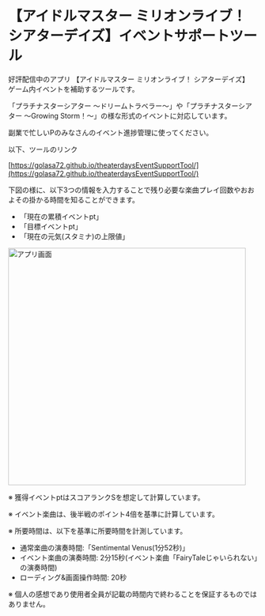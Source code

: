 # 【アイドルマスター ミリオンライブ！ シアターデイズ】イベントサポートツール

好評配信中のアプリ 【アイドルマスター ミリオンライブ！ シアターデイズ】 ゲーム内イベントを補助するツールです。

「プラチナスターシアター ～ドリームトラベラー～」や「プラチナスターシアター ～Growing Storm！～」の様な形式のイベントに対応しています。

副業で忙しいPのみなさんのイベント進捗管理に使ってください。

以下、ツールのリンク

[https://golasa72.github.io/theaterdaysEventSupportTool/](https://golasa72.github.io/theaterdaysEventSupportTool/)

下図の様に、以下3つの情報を入力することで残り必要な楽曲プレイ回数やおおよその掛かる時間を知ることができます。
- 「現在の累積イベントpt」
- 「目標イベントpt」
- 「現在の元気(スタミナ)の上限値」

<img width="480" alt="アプリ画面" src="https://i.imgur.com/8P6Va9d.png">

※ 獲得イベントptはスコアランクSを想定して計算しています。

※ イベント楽曲は、後半戦のポイント4倍を基準に計算しています。

※ 所要時間は、以下を基準に所要時間を計測しています。
- 通常楽曲の演奏時間:「Sentimental Venus(1分52秒)」
- イベント楽曲の演奏時間: 2分15秒(イベント楽曲「FairyTaleじゃいられない」の演奏時間)
- ローディング&画面操作時間: 20秒

※ 個人の感想であり使用者全員が記載の時間内で終わることを保証するものではありません。